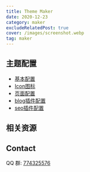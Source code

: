 ```yaml
---
title: Theme Maker
date: 2020-12-23
category: maker
excludeRelatedPost: true
cover: /images/screenshot.webp
tag: maker
---
```

## 主题配置

- [基本配置](./maker-basic.md)
- [Icon图标](./maker-icon.md)
- [页面配置](./maker-page.md)
- [blog插件配置](https://vuepress-plugin-blog.ulivz.com/)
- [seo插件配置](https://github.com/lorisleiva/vuepress-plugin-seo)

## 相关资源

<RelatedPosts related-type="tag"/>

## Contact

QQ 群: [774325576](https://qm.qq.com/cgi-bin/qm/qr?k=5qf0UGmRJWavJGOgo5nemY2BezuGKa-V&jump_from=webapi)